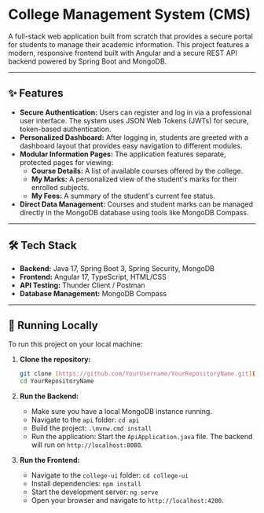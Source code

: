 # College Management System (CMS)

A full-stack web application built from scratch that provides a secure portal for students to manage their academic information. This project features a modern, responsive frontend built with Angular and a secure REST API backend powered by Spring Boot and MongoDB.

---

## ✨ Features

- **Secure Authentication:** Users can register and log in via a professional user interface. The system uses JSON Web Tokens (JWTs) for secure, token-based authentication.
- **Personalized Dashboard:** After logging in, students are greeted with a dashboard layout that provides easy navigation to different modules.
- **Modular Information Pages:** The application features separate, protected pages for viewing:
    - **Course Details:** A list of available courses offered by the college.
    - **My Marks:** A personalized view of the student's marks for their enrolled subjects.
    - **My Fees:** A summary of the student's current fee status.
- **Direct Data Management:** Courses and student marks can be managed directly in the MongoDB database using tools like MongoDB Compass.

---

## 🛠️ Tech Stack

- **Backend:** Java 17, Spring Boot 3, Spring Security, MongoDB
- **Frontend:** Angular 17, TypeScript, HTML/CSS
- **API Testing:** Thunder Client / Postman
- **Database Management:** MongoDB Compass

---

## 🚀 Running Locally

To run this project on your local machine:

1.  **Clone the repository:**
    ```bash
    git clone [https://github.com/YourUsername/YourRepositoryName.git](https://github.com/YourUsername/YourRepositoryName.git)
    cd YourRepositoryName
    ```

2.  **Run the Backend:**
    - Make sure you have a local MongoDB instance running.
    - Navigate to the `api` folder: `cd api`
    - Build the project: `.\mvnw.cmd install`
    - Run the application: Start the `ApiApplication.java` file. The backend will run on `http://localhost:8080`.

3.  **Run the Frontend:**
    - Navigate to the `college-ui` folder: `cd college-ui`
    - Install dependencies: `npm install`
    - Start the development server: `ng serve`
    - Open your browser and navigate to `http://localhost:4200`.